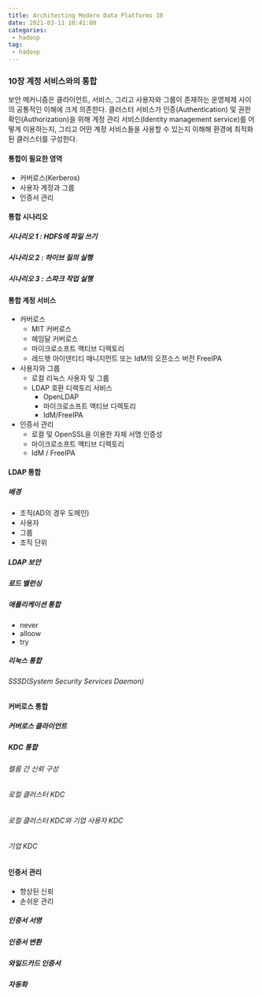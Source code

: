 ```yaml
---
title: Architecting Modern Data Platforms 10
date: 2021-03-11 10:41:00
categories:
 - hadoop
tag:
 - hadoop
---
```


### 10장 계정 서비스와의 통합

보안 메커니즘은 클라이언트, 서비스, 그리고 사용자와 그룹이 존재하는 운영체제 사이의 공통적인 이해에 크게 의존한다. 클러스터 서비스가 인증(Authentication) 및 권한 확인(Authorization)을 위해 계정 관리 서비스(Identity management service)를 어떻게 이용하는지, 그리고 어떤 계정 서비스들을 사용할 수 있는지 이해해 환경에 최적화 된 클러스터를 구성한다.

<!-- more -->

#### 통합이 필요한 영역

- 커버로스(Kerberos)
- 사용자 계정과 그룹
- 인증서  관리



#### 통합 시나리오

##### 시나리오 1 : HDFS에 파일 쓰기

##### 시나리오 2 : 하이브 질의 실행

##### 시나리오 3 : 스파크 작업 실행



#### 통합 계정 서비스

- 커버로스
  - MIT 커버로스
  - 헤임달 커버로스
  - 마이크로소프트 액티브 디렉토리
  - 레드햇 아이덴티티 매니지먼트 또는 IdM의 오픈소스 버전 FreeIPA
- 사용자와 그룹
  - 로컬 리눅스 사용자 및 그룹
  - LDAP 호환 디렉토리 서비스
    - OpenLDAP
    - 마이크로소프트 액티브 디렉토리
    - IdM/FreeIPA
- 인증서 관리
  - 로컬 및 OpenSSL을 이용한 자체 서명 인증성
  - 마이크로소프트 액티브 디렉토리
  - IdM / FreeIPA



#### LDAP 통합

##### 배경

- 조직(AD의 경우 도메인)
- 사용자
- 그룹
- 조직 단위

##### LDAP 보안

##### 로드 밸런싱

##### 애플리케이션 통합

- never
- alloow
- try

##### 리눅스 통합

###### SSSD(System Security Services Daemon)



#### 커버로스 통합

##### 커버로스 클라이언트

##### KDC 통합

###### 렐름 간 신뢰 구성

###### 로컬 클러스터 KDC

###### 로컬 클러스터 KDC와 기업 사용자 KDC

###### 기업 KDC



#### 인증서 관리

- 향상된 신뢰
- 손쉬운 관리

##### 인증서 서명

##### 인증서 변환

##### 와일드카드 인증서

##### 자동화